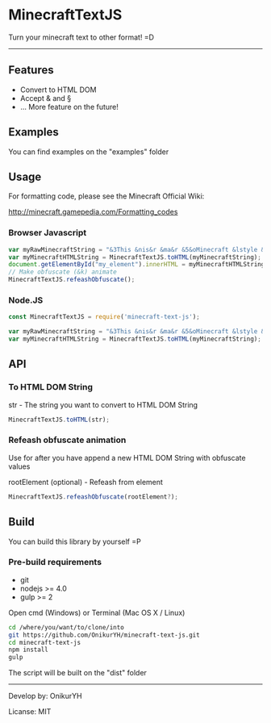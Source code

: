 # MinecraftTextJS

Turn your minecraft text to other format! =D

---

## Features
* Convert to HTML DOM
* Accept & and §
* ... More feature on the future!

## Examples
You can find examples on the "examples" folder

## Usage

For formatting code, please see the Minecraft Official Wiki:

http://minecraft.gamepedia.com/Formatting_codes

### Browser Javascript
```javascript
var myRawMinecraftString = "&3This &nis&r &ma&r &5&oMinecraft &lstyle &6&ltext &ka&6, Ya&r&6! &r&0=D";
var myMinecraftHTMLString = MinecraftTextJS.toHTML(myMinecraftString);
document.getElementById("my_element").innerHTML = myMinecraftHTMLString;
// Make obfuscate (&k) animate
MinecraftTextJS.refeashObfuscate();
```

### Node.JS
```javascript
const MinecraftTextJS = require('minecraft-text-js');

var myRawMinecraftString = "&3This &nis&r &ma&r &5&oMinecraft &lstyle &6&ltext &ka&6, Ya&r&6! &r&0=D";
var myMinecraftHTMLString = MinecraftTextJS.toHTML(myMinecraftString);
```

## API

### To HTML DOM String

str - The string you want to convert to HTML DOM String
```javascript
MinecraftTextJS.toHTML(str);
```

### Refeash obfuscate animation

Use for after you have append a new HTML DOM String with obfuscate values

rootElement (optional) - Refeash from element
```javascript
MinecraftTextJS.refeashObfuscate(rootElement?);
```

## Build

You can build this library by yourself =P

### Pre-build requirements
* git
* nodejs >= 4.0
* gulp >= 2

Open cmd (Windows) or Terminal (Mac OS X / Linux)
```sh
cd /where/you/want/to/clone/into
git https://github.com/OnikurYH/minecraft-text-js.git
cd minecraft-text-js
npm install
gulp
```
The script will be built on the "dist" folder

---

Develop by: OnikurYH

Licanse: MIT
